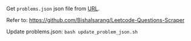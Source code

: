 Get `problems.json` json file from [URL](https://leetcode.com/api/problems/all/).

Refer to: https://github.com/Bishalsarang/Leetcode-Questions-Scraper

Update problems.json: `bash update_problem_json.sh`
